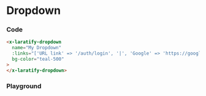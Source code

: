 # Dropdown

### Code

```html
<x-laratify-dropdown
  name="My Dropdown"
  :links="['URL link' => '/auth/login', '|', 'Google' => 'https://google.com', 'Login' => 'login']"
  bg-color="teal-500"
>
</x-laratify-dropdown>
```

### Playground

<dropdown-DropdownPlayground />
